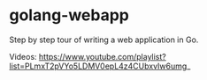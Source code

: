 # golang-webapp

Step by step tour of writing a web application in Go.

Videos: https://www.youtube.com/playlist?list=PLmxT2pVYo5LDMV0epL4z4CUbxvIw6umg_
